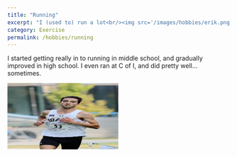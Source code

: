 ```yaml
---
title: "Running"
excerpt: "I (used to) run a lot<br/><img src='/images/hobbies/erik.png' width='250' height='150'><br/>"
category: Exercise
permalink: /hobbies/running
---
```


I started getting really in to running in middle school, and gradually improved in high school.
I even ran at C of I, and did pretty well... sometimes.


<img src='/images/hobbies/run.jpg' width='250' height='150'>
